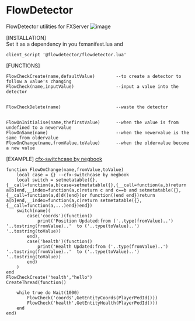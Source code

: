 # FlowDetector
FlowDetector utilities for FXServer
![image](https://github.com/negbook/flowdetector/blob/main/preview.png?raw=true)

[INSTALLATION]  
Set it as a dependency in you fxmanifest.lua
and
```
client_script '@flowdetector/flowdetector.lua'
```
[FUNCTIONS]  
```
FlowCheckCreate(name,defaultValue)        --to create a detector to follow a value's changing
FlowCheck(name,inputValue)                --input a value into the detector


FlowCheckDelete(name)                     --waste the detector


FlowOnInitialise(name,thefirstValue)      --when the value is from undefined to a newervalue 
FlowOnSame(name)                          --when the newervalue is the same from oldervalue
FlowOnChange(name,fromValue,toValue)      --when the oldervalue become a new value 
```

[EXAMPLE] [cfx-switchcase by negbook](https://github.com/negbook/cfx-switchcase/blob/main/cfx-switchcase.lua)
```
function FlowOnChange(name,fromValue,toValue)
	local case = {} --cfx-switchcase by negbook 
    local switch = setmetatable({},{__call=function(a,b)case=setmetatable({},{__call=function(a,b)return a[b]end,__index=function(a,c)return c and c==b and setmetatable({},{__call=function(a,d)d()end})or function()end end})return a[b]end,__index=function(a,c)return setmetatable({},{__call=function(a,...)end})end})
    switch(name)(
        case('coords')(function()
            print('Position Updated:from ('..type(fromValue)..') '..tostring(fromValue)..'  to ('..type(toValue)..') '..tostring(toValue))
        end),
        case('health')(function()
            print('Health Updated:from ('..type(fromValue)..') '..tostring(fromValue)..'  to ('..type(toValue)..') '..tostring(toValue))
        end)
    )
end 
FlowCheckCreate('health',"hello")
CreateThread(function()
    
    while true do Wait(1000)
        FlowCheck('coords',GetEntityCoords(PlayerPedId()))
        FlowCheck('health',GetEntityHealth(PlayerPedId()))
    end 
end)
```
